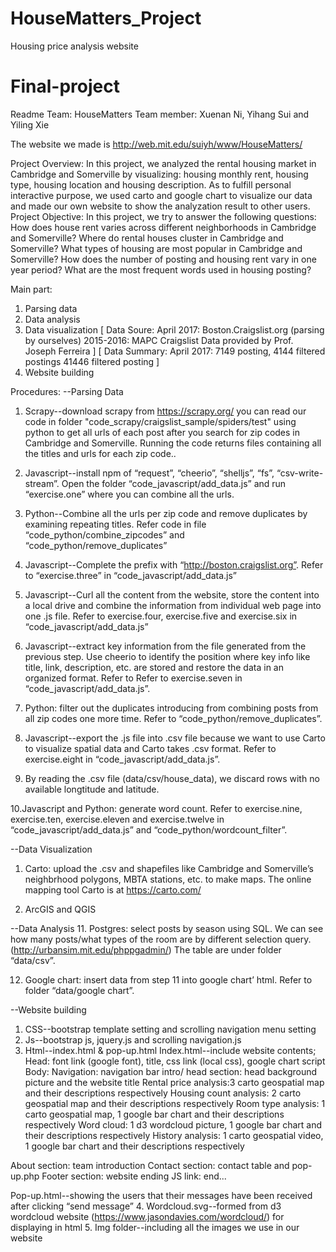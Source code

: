 # HouseMatters_Project
Housing price analysis website
# Final-project
Readme
Team: HouseMatters
Team member: Xuenan Ni, Yihang Sui and Yiling Xie

The website we made is http://web.mit.edu/suiyh/www/HouseMatters/

Project Overview:
In this project, we analyzed the rental housing market in Cambridge and Somerville by visualizing: housing monthly rent, housing type, housing location and housing description.
As to fulfill personal interactive purpose, we used carto and google chart to visualize our data and made our own website to show the analyzation result to other users.
Project Objective:
In this project, we try to answer the following questions:
How does house rent varies across different neighborhoods in Cambridge and Somerville?
Where do rental houses cluster in Cambridge and Somerville?
What types of housing are most popular in Cambridge and Somerville?
How does the number of posting and housing rent vary in one year period?
What are the most frequent words used in housing posting?

Main part:
1. Parsing data
2. Data analysis
3. Data visualization
[ Data Soure:
April 2017: Boston.Craigslist.org (parsing by ourselves)
2015-2016: MAPC Craigslist Data provided by Prof. Joseph Ferreira ]
[ Data Summary:
April 2017: 7149 posting, 4144 filtered postings
41446 filtered posting ]
4. Website building

Procedures: 
--Parsing Data
1. Scrapy--download scrapy from https://scrapy.org/ you can read our code in folder "code_scrapy/craigslist_sample/spiders/test" using python to get all urls of each post after you search for zip codes in Cambridge and Somerville. Running the code returns files containing all the titles and urls for each zip code..  

2. Javascript--install npm of “request”, “cheerio”, “shelljs”, “fs”, “csv-write-stream”. Open the folder “code_javascript/add_data.js” and run “exercise.one” where you can combine all the urls.

3. Python--Combine all the urls per zip code and remove duplicates by examining repeating titles. Refer code in file “code_python/combine_zipcodes” and “code_python/remove_duplicates”

4. Javascript--Complete the prefix with “http://boston.craigslist.org”. Refer to “exercise.three” in “code_javascript/add_data.js”

5. Javascript--Curl all the content from the website, store the content into a local drive and combine the information from individual web page into one .js file. Refer to exercise.four, exercise.five and exercise.six in “code_javascript/add_data.js”

6. Javascript--extract key information from the file generated from the previous step. Use cheerio to identify the position where key info like title, link, description, etc. are stored and restore the data in an organized format. Refer to Refer to exercise.seven in “code_javascript/add_data.js”.

7. Python: filter out the duplicates introducing from combining posts from all zip codes one more time. Refer to “code_python/remove_duplicates”.

8. Javascript--export the .js file into .csv file because we want to use Carto to visualize spatial data and Carto takes .csv format. Refer to exercise.eight in “code_javascript/add_data.js”.

9. By reading the .csv file (data/csv/house_data), we discard rows with no available longtitude and latitude. 

10.Javascript and Python: generate word count. Refer to exercise.nine, exercise.ten, exercise.eleven and exercise.twelve in “code_javascript/add_data.js” and “code_python/wordcount_filter”. 


--Data Visualization
1. Carto: upload the .csv and shapefiles like Cambridge and Somerville’s neighbrhood polygons, MBTA stations, etc. to make maps. The online mapping tool Carto is at https://carto.com/

2. ArcGIS and QGIS
 
--Data Analysis
11. Postgres: select posts by season using SQL. We can see how many posts/what types of the room are by different selection query. (http://urbansim.mit.edu/phppgadmin/) The table are under folder “data/csv”.

12. Google chart: insert data from step 11 into google chart’ html. Refer to folder “data/google chart”.


--Website building
1. CSS--bootstrap template setting and scrolling navigation menu setting
2. Js--bootstrap js, jquery.js and scrolling navigation.js
3. Html--index.html & pop-up.html 
Index.html--include website contents;
Head: font link (google font), title, css link (local css), google chart script
Body:
Navigation: navigation bar
intro/ head section: head background picture and the website title
Rental price analysis:3 carto geospatial map and their descriptions respectively
Housing count analysis: 2 carto geospatial map and their descriptions respectively
Room type analysis: 1 carto geospatial map, 1 google bar chart and their descriptions respectively
Word cloud: 1 d3 wordcloud picture, 1 google bar chart and their descriptions respectively
History analysis: 1 carto geospatial video, 1 google bar chart and their descriptions respectively

About section: team introduction
Contact section: contact table and pop-up.php
Footer section: website ending
JS link:
end...

Pop-up.html--showing the users that their messages have been received after clicking “send message” 
4. Wordcloud.svg--formed from d3 wordcloud website (https://www.jasondavies.com/wordcloud/) for displaying in html
5. Img folder--including all the images we use in our website
